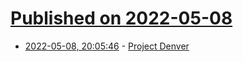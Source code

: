 # [Published on 2022-05-08](index.md)

* [2022-05-08, 20:05:46](https://news.ycombinator.com/item?id=31307646) - [Project Denver](https://en.wikipedia.org/wiki/Project_Denver)

